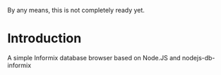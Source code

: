 
By any means, this is not completely ready yet.

Introduction
============
A simple Informix database browser based on Node.JS and nodejs-db-informix
